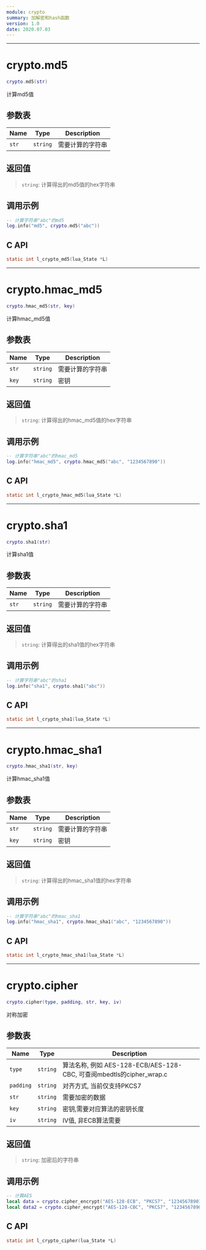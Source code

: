 ```yaml
---
module: crypto
summary: 加解密和hash函数
version: 1.0
date: 2020.07.03
---
```


--------------------------------------------------
# crypto.md5

```lua
crypto.md5(str)
```

计算md5值

## 参数表

Name | Type | Description
-----|------|--------------
`str`|`string`| 需要计算的字符串

## 返回值

> `string`: 计算得出的md5值的hex字符串

## 调用示例

```lua
-- 计算字符串"abc"的md5
log.info("md5", crypto.md5("abc"))
```

## C API

```c
static int l_crypto_md5(lua_State *L)
```


--------------------------------------------------
# crypto.hmac_md5

```lua
crypto.hmac_md5(str, key)
```

计算hmac_md5值

## 参数表

Name | Type | Description
-----|------|--------------
`str`|`string`| 需要计算的字符串
`key`|`string`| 密钥

## 返回值

> `string`: 计算得出的hmac_md5值的hex字符串

## 调用示例

```lua
-- 计算字符串"abc"的hmac_md5
log.info("hmac_md5", crypto.hmac_md5("abc", "1234567890"))
```

## C API

```c
static int l_crypto_hmac_md5(lua_State *L)
```


--------------------------------------------------
# crypto.sha1

```lua
crypto.sha1(str)
```

计算sha1值

## 参数表

Name | Type | Description
-----|------|--------------
`str`|`string`| 需要计算的字符串

## 返回值

> `string`: 计算得出的sha1值的hex字符串

## 调用示例

```lua
-- 计算字符串"abc"的sha1
log.info("sha1", crypto.sha1("abc"))
```

## C API

```c
static int l_crypto_sha1(lua_State *L)
```


--------------------------------------------------
# crypto.hmac_sha1

```lua
crypto.hmac_sha1(str, key)
```

计算hmac_sha1值

## 参数表

Name | Type | Description
-----|------|--------------
`str`|`string`| 需要计算的字符串
`key`|`string`| 密钥

## 返回值

> `string`: 计算得出的hmac_sha1值的hex字符串

## 调用示例

```lua
-- 计算字符串"abc"的hmac_sha1
log.info("hmac_sha1", crypto.hmac_sha1("abc", "1234567890"))
```

## C API

```c
static int l_crypto_hmac_sha1(lua_State *L)
```


--------------------------------------------------
# crypto.cipher

```lua
crypto.cipher(type, padding, str, key, iv)
```

对称加密

## 参数表

Name | Type | Description
-----|------|--------------
`type`|`string`| 算法名称, 例如 AES-128-ECB/AES-128-CBC, 可查阅mbedtls的cipher_wrap.c
`padding`|`string`| 对齐方式, 当前仅支持PKCS7
`str`|`string`| 需要加密的数据
`key`|`string`| 密钥,需要对应算法的密钥长度
`iv`|`string`| IV值, 非ECB算法需要

## 返回值

> `string`: 加密后的字符串

## 调用示例

```lua
-- 计算AES
local data = crypto.cipher_encrypt("AES-128-ECB", "PKCS7", "1234567890123456", "1234567890123456")
local data2 = crypto.cipher_encrypt("AES-128-CBC", "PKCS7", "1234567890123456", "1234567890123456", "1234567890666666")
```

## C API

```c
static int l_crypto_cipher(lua_State *L)
```


